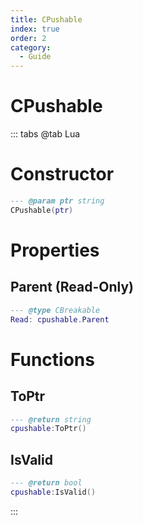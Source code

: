 ```yaml
---
title: CPushable
index: true
order: 2
category:
  - Guide
---
```


# CPushable

::: tabs
@tab Lua
# Constructor
```lua
--- @param ptr string
CPushable(ptr)
```
# Properties
## Parent (Read-Only)
```lua
--- @type CBreakable
Read: cpushable.Parent
```
# Functions
## ToPtr
```lua
--- @return string
cpushable:ToPtr()
```
## IsValid
```lua
--- @return bool
cpushable:IsValid()
```

:::